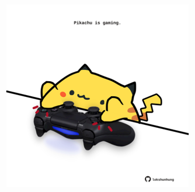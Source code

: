 <!-- built at 31/12/2022, 03:00:58 UTC -->
<p align="center">
  <img width="500" height="500" src="./ReadmeImage.svg">
</p>
